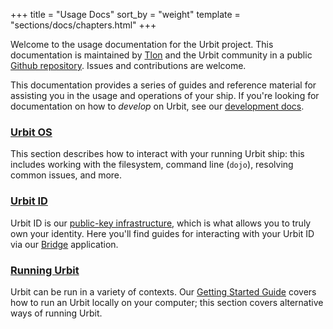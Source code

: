 +++
title = "Usage Docs"
sort_by = "weight"
template = "sections/docs/chapters.html"
+++

Welcome to the usage documentation for the Urbit project. This documentation is
maintained by [Tlon](https://tlon.io) and the Urbit community in a public
[Github repository](https://github.com/urbit/urbit.org). Issues and
contributions are welcome.

This documentation provides a series of guides and reference material for
assisting you in the usage and operations of your ship. If you're looking for
documentation on how to *develop* on Urbit, see our [development docs](@/docs/_index.md).

### [Urbit OS](@/using/os/_index.md)

This section describes how to interact with your running Urbit ship: this
includes working with the filesystem, command line (`dojo`), resolving common
issues, and more.

### [Urbit ID](@/using/id/_index.md)

Urbit ID is our [public-key infrastructure](@/using/id/overview.md), which is
what allows you to truly own your identity. Here you'll find guides for
interacting with your Urbit ID via our [Bridge](https://bridge.urbit.org)
application.

### [Running Urbit](@/using/running/_index.md)

Urbit can be run in a variety of contexts. Our [Getting Started
Guide](@/getting-started/_index.md) covers how to run an Urbit locally on your
computer; this section covers alternative ways of running Urbit.

